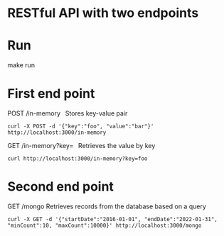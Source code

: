 # RESTful API with two endpoints

# Run

make run

# First end point
POST /in-memory	&ensp;Stores key-value pair </br>
```
curl -X POST -d '{"key":"foo", "value":"bar"}' http://localhost:3000/in-memory
```
GET /in-memory?key= &ensp;Retrieves the value by key
```
curl http://localhost:3000/in-memory?key=foo
```
# Second end point
GET /mongo Retrieves records from the database based on a query
```
curl -X GET -d '{"startDate":"2016-01-01", "endDate":"2022-01-31", "minCount":10, "maxCount":10000}' http://localhost:3000/mongo
```
